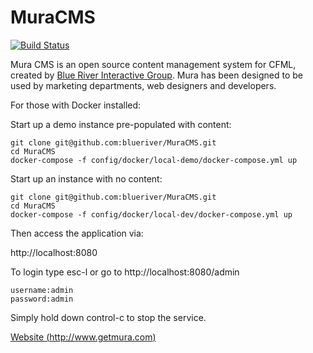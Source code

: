 # MuraCMS
[![Build Status](https://travis-ci.org/blueriver/MuraCMS.svg?branch=master "master")](https://travis-ci.org/blueriver/MuraCMS)

Mura CMS is an open source content management system for CFML, created by [Blue River Interactive Group](http://www.getmura.com). Mura has been designed to be used by marketing departments, web designers and developers.

For those with Docker installed:

Start up a demo instance pre-populated with content:

```
git clone git@github.com:blueriver/MuraCMS.git
cd MuraCMS
docker-compose -f config/docker/local-demo/docker-compose.yml up
```

Start up an instance with no content:

```
git clone git@github.com:blueriver/MuraCMS.git
cd MuraCMS
docker-compose -f config/docker/local-dev/docker-compose.yml up
```

Then access the application via:

http://localhost:8080

To login type esc-l or go to http://localhost:8080/admin

```
username:admin
password:admin
```

Simply hold down control-c to stop the service.

[Website (http://www.getmura.com)](http://www.getmura.com)
